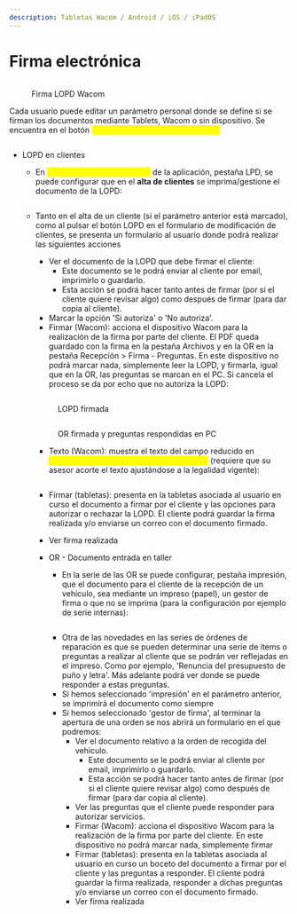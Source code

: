 ```yaml
---
description: Tabletas Wacom / Android / iOS / iPadOS
---
```


# Firma electrónica

<figure><img src="../.gitbook/assets/imagen (4).png" alt=""><figcaption><p>Firma LOPD Wacom</p></figcaption></figure>

Cada usuario puede editar un parámetro personal donde se define si se firman los documentos mediante Tablets, Wacom o sin dispositivo. Se encuentra en el botón <mark style="color:yellow;">OPCIONES > MI CONFIGURACIÓN:</mark>

<figure><img src="../.gitbook/assets/imagen (203).png" alt=""><figcaption></figcaption></figure>

*   LOPD en clientes

    * En <mark style="color:yellow;">Configuración > Parámetros</mark> de la aplicación, pestaña LPD, se puede configurar que en el **alta de clientes** se imprima/gestione el documento de la LOPD:



    <figure><img src="../.gitbook/assets/imagen (205).png" alt=""><figcaption></figcaption></figure>



    *   Tanto en el alta de un cliente (si el parámetro anterior está marcado), como al pulsar el botón LOPD en el formulario de modificación de clientes, se presenta un formulario al usuario donde podrá realizar las siguientes acciones

        * Ver el documento de la LOPD que debe firmar el cliente:
          * Este documento se le podrá enviar al cliente por email, imprimirlo o guardarlo.
          * Esta acción se podrá hacer tanto antes de firmar (por si el cliente quiere revisar algo) como después de firmar (para dar copia al cliente).
        * Marcar la opción 'Si autoriza' o 'No autoriza'.
        * Firmar (Wacom): acciona el dispositivo Wacom para la realización de la firma por parte del cliente. El PDF queda guardado con la firma en la pestaña Archivos y en la OR en la pestaña Recepción > Firma - Preguntas. En este dispositivo no podrá marcar nada, simplemente leer la LOPD, y firmarla, igual que en la OR, las preguntas se marcan en el PC. Si cancela el proceso se da por echo que no autoriza la LOPD:



        <figure><img src="../.gitbook/assets/imagen (208).png" alt=""><figcaption><p>LOPD firmada</p></figcaption></figure>



        <figure><img src="../.gitbook/assets/imagen (209).png" alt=""><figcaption><p>OR firmada y preguntas respondidas en PC</p></figcaption></figure>

        * Texto (Wacom): muestra el texto del campo reducido en <mark style="color:yellow;">Configuración > Parámetros > Pestaña LPD</mark> (requiere que su asesor acorte el texto ajustándose a la legalidad vigente):



        <figure><img src="../.gitbook/assets/imagen (207).png" alt=""><figcaption></figcaption></figure>

        * Firmar (tabletas): presenta en la tabletas asociada al usuario en curso el documento a firmar por el cliente y las opciones para autorizar o rechazar la  LOPD. El cliente podrá guardar la firma realizada y/o enviarse un correo con el documento firmado.
        * Ver firma realizada
        *   OR - Documento entrada en taller

            * En la serie de las OR se puede configurar, pestaña impresión, que el documento para el cliente de la recepción de un vehículo, sea mediante un impreso (papel), un gestor de firma o que no se imprima (para la configuración por ejemplo de serie internas):



            <figure><img src="../.gitbook/assets/imagen (206).png" alt=""><figcaption></figcaption></figure>



            * Otra de las novedades en las series de órdenes de reparación es que se pueden determinar una serie de ítems o preguntas a realizar al cliente que se podrán ver reflejadas en el impreso. Como por ejemplo, 'Renuncia del presupuesto de puño y letra'. Más adelante podrá ver donde se puede responder a estas preguntas.
            * Si hemos seleccionado 'impresión' en el parámetro anterior, se imprimirá el documento como siempre
            * Si hemos seleccionado 'gestor de firma', al terminar la apertura de una orden se nos abrirá un formulario en el que podremos:
              * Ver el documento relativo a la orden de recogida del vehículo.
                * Este documento se le podrá enviar al cliente por email, imprimirlo o guardarlo.
                * Esta acción se podrá hacer tanto antes de firmar (por si el cliente quiere revisar algo) como después de firmar (para dar copia al cliente).
              * Ver las preguntas que el cliente puede responder para autorizar servicios.
              * Firmar (Wacom): acciona el dispositivo Wacom para la realización de la firma por parte del cliente. En este dispositivo no podrá marcar nada, simplemente firmar
              * Firmar (tabletas): presenta en la tabletas asociada al usuario en curso un boceto del documento a firmar por el cliente y las preguntas a responder. El cliente podrá guardar la firma realizada, responder a dichas preguntas y/o enviarse un correo con el documento firmado.
              * Ver firma realizada
